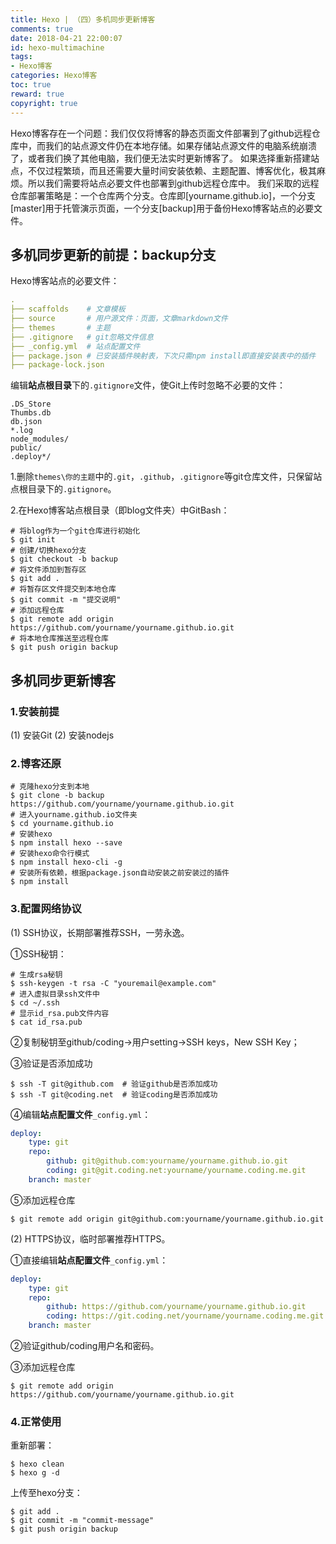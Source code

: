 ```yaml
---
title: Hexo | （四）多机同步更新博客
comments: true
date: 2018-04-21 22:00:07
id: hexo-multimachine
tags:
- Hexo博客
categories: Hexo博客
toc: true
reward: true
copyright: true
---
```


<!--# Hexo | 多机同步更新博客-->

Hexo博客存在一个问题：我们仅仅将博客的静态页面文件部署到了github远程仓库中，而我们的站点源文件仍在本地存储。如果存储站点源文件的电脑系统崩溃了，或者我们换了其他电脑，我们便无法实时更新博客了。
如果选择重新搭建站点，不仅过程繁琐，而且还需要大量时间安装依赖、主题配置、博客优化，极其麻烦。所以我们需要将站点必要文件也部署到github远程仓库中。
我们采取的远程仓库部署策略是：一个仓库两个分支。仓库即[yourname.github.io]，一个分支[master]用于托管演示页面，一个分支[backup]用于备份Hexo博客站点的必要文件。

<!-- more -->

## 多机同步更新的前提：backup分支

Hexo博客站点的必要文件：

```yaml
.
├── scaffolds    # 文章模板
├── source       # 用户源文件：页面，文章markdown文件
├── themes       # 主题
├── .gitignore   # git忽略文件信息
├── _config.yml  # 站点配置文件
├── package.json # 已安装插件映射表，下次只需npm install即直接安装表中的插件
├── package-lock.json
```

编辑**站点根目录**下的`.gitignore`文件，使Git上传时忽略不必要的文件：

```
.DS_Store
Thumbs.db
db.json
*.log
node_modules/
public/
.deploy*/
```

1.删除`themes\你的主题`中的`.git`，`.github`，`.gitignore`等git仓库文件，只保留站点根目录下的`.gitignore`。

2.在Hexo博客站点根目录（即blog文件夹）中GitBash：

```shell
# 将blog作为一个git仓库进行初始化
$ git init  
# 创建/切换hexo分支
$ git checkout -b backup  
# 将文件添加到暂存区
$ git add .  
# 将暂存区文件提交到本地仓库
$ git commit -m "提交说明"  
# 添加远程仓库
$ git remote add origin https://github.com/yourname/yourname.github.io.git
# 将本地仓库推送至远程仓库
$ git push origin backup  
```

## 多机同步更新博客

### 1.安装前提

(1) 安装Git
(2) 安装nodejs

### 2.博客还原

```shell
# 克隆hexo分支到本地
$ git clone -b backup https://github.com/yourname/yourname.github.io.git
# 进入yourname.github.io文件夹
$ cd yourname.github.io
# 安装hexo
$ npm install hexo --save
# 安装hexo命令行模式
$ npm install hexo-cli -g
# 安装所有依赖，根据package.json自动安装之前安装过的插件
$ npm install
```

### 3.配置网络协议

(1) SSH协议，长期部署推荐SSH，一劳永逸。

①SSH秘钥：

```shell
# 生成rsa秘钥
$ ssh-keygen -t rsa -C "youremail@example.com"
# 进入虚拟目录ssh文件中
$ cd ~/.ssh
# 显示id_rsa.pub文件内容
$ cat id_rsa.pub
```

②复制秘钥至github/coding->用户setting->SSH keys，New SSH Key；

③验证是否添加成功

```shell
$ ssh -T git@github.com  # 验证github是否添加成功
$ ssh -T git@coding.net  # 验证coding是否添加成功
```

④编辑**站点配置文件**`_config.yml`：

```yaml
deploy:
	type: git
	repo: 
		github: git@github.com:yourname/yourname.github.io.git 
		coding: git@git.coding.net:yourname/yourname.coding.me.git 
	branch: master
```

⑤添加远程仓库

```shell
$ git remote add origin git@github.com:yourname/yourname.github.io.git
```

(2) HTTPS协议，临时部署推荐HTTPS。

①直接编辑**站点配置文件**`_config.yml`：

```yaml
deploy:
	type: git
	repo: 
		github: https://github.com/yourname/yourname.github.io.git
    	coding: https://git.coding.net/yourname/yourname.coding.me.git
	branch: master
```

②验证github/coding用户名和密码。

③添加远程仓库

```shell
$ git remote add origin https://github.com/yourname/yourname.github.io.git
```

### 4.正常使用

重新部署：

```shell
$ hexo clean
$ hexo g -d
```

上传至hexo分支：

```shell
$ git add .
$ git commit -m "commit-message"
$ git push origin backup
```